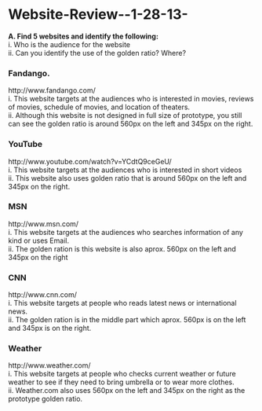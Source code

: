 Website-Review--1-28-13-
========================

<b>A. Find 5 websites and identify the following:   </b>
<br>	i. Who is the audience for the website   
	ii. Can you identify the use of the golden ratio? Where?

<p><h3>Fandango.</h3>
http://www.fandango.com/
<br>i.	This website targets at the audiences who is interested in movies, reviews of movies, schedule of movies, and location of theaters.<br>
ii.	Although this website is not designed in full size of prototype, you still can see the golden ratio is around 560px on the left and 345px on the right.
</p>
<p><h3>YouTube</h3>
http://www.youtube.com/watch?v=YCdtQ9ceGeU/
<br>i.	This website targets at the audiences who is interested in short videos<br>
ii.	This website also uses golden ratio that is around 560px on the left and 345px on the right.
</p>
<p><h3>MSN</h3>
http://www.msn.com/
<br>i.	This website targets at the audiences who searches information of any kind or uses Email.<br>
ii.	The golden ration is this website is also aprox. 560px on the left and 345px on the right
</p>
<p><h3>CNN</h3>
http://www.cnn.com/
<br>i.	This website targets at people who reads latest news or international news.<br>
ii.	The golden ration is in the middle part which aprox. 560px is on the left and 345px is on the right.
</p>
<p><h3>Weather</h3>
http://www.weather.com/
<br>i.	This website targets at people who checks current weather or future weather to see if they need to bring umbrella or to wear more clothes.<br>
ii.	Weather.com also uses 560px on the left and 345px on the right as the prototype golden ratio. 
</P>
